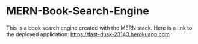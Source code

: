 # MERN-Book-Search-Engine

This is a book search engine created with the MERN stack. Here is a link to the deployed application: https://fast-dusk-23143.herokuapp.com